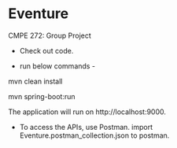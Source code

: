 # Eventure
CMPE 272: Group Project

- Check out code. 

- run below commands - 

mvn clean install

mvn spring-boot:run

The application will run on http://localhost:9000. 

- To access the APIs, use Postman. import Eventure.postman_collection.json to postman. 
